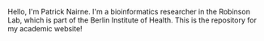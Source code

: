 Hello, I'm Patrick Nairne. I'm a bioinformatics researcher in the Robinson Lab, which is part of the Berlin Institute of Health. This is the repository for my academic website!
